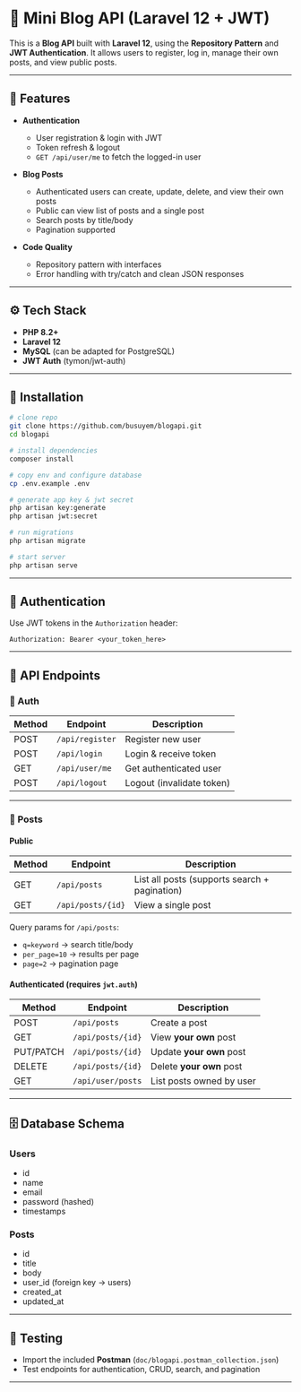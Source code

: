 # 📝 Mini Blog API (Laravel 12 + JWT)

This is a **Blog API** built with **Laravel 12**, using the **Repository Pattern** and **JWT Authentication**.
It allows users to register, log in, manage their own posts, and view public posts.

---

## 🚀 Features

* **Authentication**

  * User registration & login with JWT
  * Token refresh & logout
  * `GET /api/user/me` to fetch the logged-in user

* **Blog Posts**

  * Authenticated users can create, update, delete, and view their own posts
  * Public can view list of posts and a single post
  * Search posts by title/body
  * Pagination supported

* **Code Quality**

  * Repository pattern with interfaces
  * Error handling with try/catch and clean JSON responses

---

## ⚙️ Tech Stack

* **PHP 8.2+**
* **Laravel 12**
* **MySQL** (can be adapted for PostgreSQL)
* **JWT Auth** (tymon/jwt-auth)

---

## 📂 Installation

```bash
# clone repo
git clone https://github.com/busuyem/blogapi.git
cd blogapi

# install dependencies
composer install

# copy env and configure database
cp .env.example .env

# generate app key & jwt secret
php artisan key:generate
php artisan jwt:secret

# run migrations
php artisan migrate

# start server
php artisan serve
```

---

## 🔑 Authentication

Use JWT tokens in the `Authorization` header:

```
Authorization: Bearer <your_token_here>
```

---

## 📡 API Endpoints

### 🔐 Auth

| Method | Endpoint        | Description               |
| ------ | --------------- | ------------------------- |
| POST   | `/api/register` | Register new user         |
| POST   | `/api/login`    | Login & receive token     |
| GET    | `/api/user/me`  | Get authenticated user    |
| POST   | `/api/logout`   | Logout (invalidate token) |

---

### 📖 Posts

#### Public

| Method | Endpoint          | Description                                   |
| ------ | ----------------- | --------------------------------------------- |
| GET    | `/api/posts`      | List all posts (supports search + pagination) |
| GET    | `/api/posts/{id}` | View a single post                            |

Query params for `/api/posts`:

* `q=keyword` → search title/body
* `per_page=10` → results per page
* `page=2` → pagination page

#### Authenticated (requires `jwt.auth`)

| Method    | Endpoint          | Description              |
| --------- | ----------------- | ------------------------ |
| POST      | `/api/posts`      | Create a post            |
| GET       | `/api/posts/{id}` | View **your own** post   |
| PUT/PATCH | `/api/posts/{id}` | Update **your own** post |
| DELETE    | `/api/posts/{id}` | Delete **your own** post |
| GET       | `/api/user/posts` | List posts owned by user |

---

## 🗄️ Database Schema

### Users

* id
* name
* email
* password (hashed)
* timestamps

### Posts

* id
* title
* body
* user\_id (foreign key → users)
* created\_at
* updated\_at

---

## 🧪 Testing

* Import the included **Postman** (`doc/blogapi.postman_collection.json`)
* Test endpoints for authentication, CRUD, search, and pagination

---


